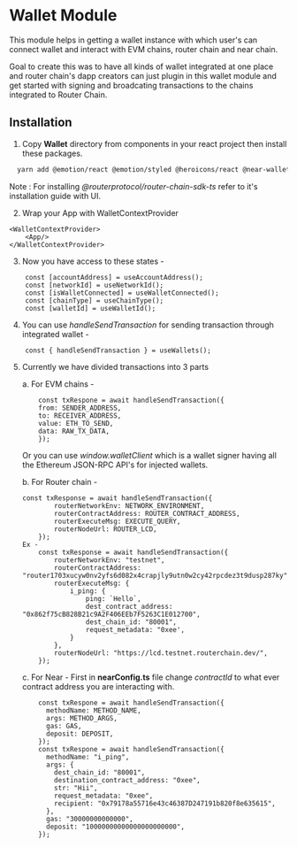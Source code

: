 
# Wallet Module

This module helps in getting a wallet instance with which user's can connect wallet and interact with EVM chains, router chain and near chain.

Goal to create this was to have all kinds of wallet integrated at one place and router chain's dapp creators can just plugin in this wallet module and get started with signing and broadcating transactions to the chains integrated to Router Chain. 

## Installation

1. Copy **Wallet** directory from components in your react project then install these packages.

```bash
  yarn add @emotion/react @emotion/styled @heroicons/react @near-wallet-selector/core @mui/material @near-wallet-selector/my-near-wallet @routerprotocol/router-chain-sdk-ts near-api-js styled-components viem wagmi
```
Note : For installing *@routerprotocol/router-chain-sdk-ts* refer to it's installation guide with UI.

2. Wrap your App with WalletContextProvider
```JS
<WalletContextProvider>
    <App/>
</WalletContextProvider>
```

3. Now you have access to these states -  
```JS
    const [accountAddress] = useAccountAddress();
    const [networkId] = useNetworkId();
    const [isWalletConnected] = useWalletConnected();
    const [chainType] = useChainType();
    const [walletId] = useWalletId();
```

4. You can use *handleSendTransaction* for sending transaction through integrated wallet - 
```JS
    const { handleSendTransaction } = useWallets();
```

5. Currently we have divided transactions into 3 parts 

    a. For EVM chains - 
    ```JS
        const txRespone = await handleSendTransaction({
        from: SENDER_ADDRESS,
        to: RECEIVER_ADDRESS,
        value: ETH_TO_SEND,
        data: RAW_TX_DATA,
        });
    ```
      Or you can use *window.walletClient* which is a wallet signer having all the Ethereum JSON-RPC API's for injected wallets.

    b. For Router chain - 
    ```JS
    const txResponse = await handleSendTransaction({
            routerNetworkEnv: NETWORK_ENVIRONMENT,
            routerContractAddress: ROUTER_CONTRACT_ADDRESS,
            routerExecuteMsg: EXECUTE_QUERY,
            routerNodeUrl: ROUTER_LCD,
        });
    Ex - 
        const txResponse = await handleSendTransaction({
            routerNetworkEnv: "testnet",
            routerContractAddress: "router1703xucyw0nv2yfs6d082x4crapjly9utn0w2cy42rpcdez3t9dusp287ky",
            routerExecuteMsg: {
                i_ping: {
                    ping: `Hello`,
                    dest_contract_address: "0x862f75cB828B21c9A2F406EEb7F5263C1E012700",
                    dest_chain_id: "80001",
                    request_metadata: "0xee',
                }
            },
            routerNodeUrl: "https://lcd.testnet.routerchain.dev/",
        });
    ```
    c. For Near - 
    First in **nearConfig.ts** file change *contractId* to what ever contract address you are interacting with.
    ```JS
        const txRespone = await handleSendTransaction({
          methodName: METHOD_NAME,
          args: METHOD_ARGS,
          gas: GAS,
          deposit: DEPOSIT,
        });
        const txRespone = await handleSendTransaction({
          methodName: "i_ping",
          args: {
            dest_chain_id: "80001",
            destination_contract_address: "0xee",
            str: "Hii",
            request_metadata: "0xee",
            recipient: "0x79178a55716e43c46387D247191b820f8e635615",
          },
          gas: "30000000000000",
          deposit: "10000000000000000000000",
        });
    ```
